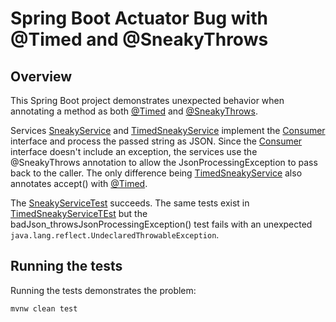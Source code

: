# Spring Boot Actuator Bug with @Timed and @SneakyThrows

## Overview

This Spring Boot project demonstrates unexpected behavior when annotating a method
as both [@Timed] and [@SneakyThrows].

Services [SneakyService] and [TimedSneakyService] implement the [Consumer<String>]
interface and process the passed string as JSON. Since the [Consumer<String>] interface
doesn't include an exception, the services use the @SneakyThrows annotation to allow the
JsonProcessingException to pass back to the caller. The only difference being
[TimedSneakyService] also annotates accept() with [@Timed].

The [SneakyServiceTest] succeeds. The same tests exist in [TimedSneakyServiceTEst] but
the badJson_throwsJsonProcessingException() test fails with an unexpected
`java.lang.reflect.UndeclaredThrowableException`.

## Running the tests

Running the tests demonstrates the problem:
```shell script
mvnw clean test 
```

[@SneakyThrows]: https://projectlombok.org/features/SneakyThrows
[@Timed]: https://micrometer.io/docs/concepts#_the_timed_annotation
[Consumer<String>]: https://docs.oracle.com/en/java/javase/11/docs/api/java.base/java/util/function/Consumer.html
[SneakyService]: src/main/java/com/moneymedia/timedsneaky/service/SneakyService.java
[SneakyServiceTest]: src/test/java/com/moneymedia/timedsneaky/service/SneakyServiceTest.java
[TimedSneakyService]: src/main/java/com/moneymedia/timedsneaky/service/TimedSneakyService.java
[TimedSneakyServiceTest]: src/test/java/com/moneymedia/timedsneaky/service/TimedSneakyServiceTest.java
